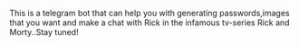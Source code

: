 This is a telegram bot that can help you with generating passwords,images that you want and make a chat with Rick in the infamous tv-series Rick and Morty..Stay tuned!
